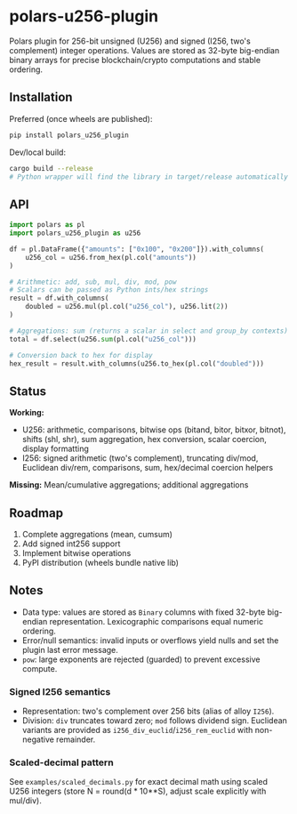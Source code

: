 # polars-u256-plugin

Polars plugin for 256-bit unsigned (U256) and signed (I256, two's complement) integer operations. Values are stored as 32-byte big-endian binary arrays for precise blockchain/crypto computations and stable ordering.

## Installation

Preferred (once wheels are published):

```bash
pip install polars_u256_plugin
```

Dev/local build:

```bash
cargo build --release
# Python wrapper will find the library in target/release automatically
```

## API

```python
import polars as pl
import polars_u256_plugin as u256

df = pl.DataFrame({"amounts": ["0x100", "0x200"]}).with_columns(
    u256_col = u256.from_hex(pl.col("amounts"))
)

# Arithmetic: add, sub, mul, div, mod, pow
# Scalars can be passed as Python ints/hex strings
result = df.with_columns(
    doubled = u256.mul(pl.col("u256_col"), u256.lit(2))
)

# Aggregations: sum (returns a scalar in select and group_by contexts)
total = df.select(u256.sum(pl.col("u256_col")))

# Conversion back to hex for display
hex_result = result.with_columns(u256.to_hex(pl.col("doubled")))
```

## Status

**Working:**
- U256: arithmetic, comparisons, bitwise ops (bitand, bitor, bitxor, bitnot), shifts (shl, shr), sum aggregation, hex conversion, scalar coercion, display formatting
- I256: signed arithmetic (two's complement), truncating div/mod, Euclidean div/rem, comparisons, sum, hex/decimal coercion helpers

**Missing:** Mean/cumulative aggregations; additional aggregations

## Roadmap

1. Complete aggregations (mean, cumsum)
2. Add signed int256 support
3. Implement bitwise operations
4. PyPI distribution (wheels bundle native lib)

## Notes

- Data type: values are stored as `Binary` columns with fixed 32-byte big-endian representation. Lexicographic comparisons equal numeric ordering.
- Error/null semantics: invalid inputs or overflows yield nulls and set the plugin last error message.
- `pow`: large exponents are rejected (guarded) to prevent excessive compute.

### Signed I256 semantics
- Representation: two's complement over 256 bits (alias of alloy `I256`).
- Division: `div` truncates toward zero; `mod` follows dividend sign. Euclidean variants are provided as `i256_div_euclid`/`i256_rem_euclid` with non-negative remainder.

### Scaled-decimal pattern
See `examples/scaled_decimals.py` for exact decimal math using scaled U256 integers (store N = round(d * 10**S), adjust scale explicitly with mul/div).
